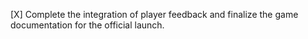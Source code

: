 [X] Complete the integration of player feedback and finalize the game documentation for the official launch.